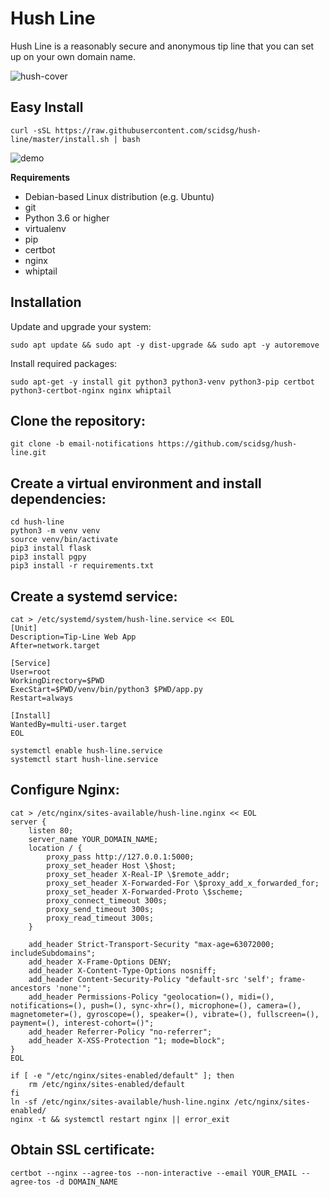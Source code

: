 # Hush Line
Hush Line is a reasonably secure and anonymous tip line that you can set up on your own domain name.

![hush-cover](https://user-images.githubusercontent.com/28545431/228141667-89fbaeb8-8282-4f86-a575-bdb29f9ffe31.png)

## Easy Install

```
curl -sSL https://raw.githubusercontent.com/scidsg/hush-line/master/install.sh | bash
```

![demo](https://user-images.githubusercontent.com/28545431/228354332-010d5124-286a-44fe-9b65-1bdaf3165ad1.gif)

**Requirements**

- Debian-based Linux distribution (e.g. Ubuntu)
- git
- Python 3.6 or higher
- virtualenv
- pip
- certbot
- nginx
- whiptail

## Installation

Update and upgrade your system:

```
sudo apt update && sudo apt -y dist-upgrade && sudo apt -y autoremove
```

Install required packages:

```
sudo apt-get -y install git python3 python3-venv python3-pip certbot python3-certbot-nginx nginx whiptail
```

## Clone the repository:

```
git clone -b email-notifications https://github.com/scidsg/hush-line.git
```

## Create a virtual environment and install dependencies:

```
cd hush-line
python3 -m venv venv
source venv/bin/activate
pip3 install flask
pip3 install pgpy
pip3 install -r requirements.txt
```

## Create a systemd service:

```
cat > /etc/systemd/system/hush-line.service << EOL
[Unit]
Description=Tip-Line Web App
After=network.target

[Service]
User=root
WorkingDirectory=$PWD
ExecStart=$PWD/venv/bin/python3 $PWD/app.py
Restart=always

[Install]
WantedBy=multi-user.target
EOL
```

```
systemctl enable hush-line.service
systemctl start hush-line.service
```

## Configure Nginx:

```
cat > /etc/nginx/sites-available/hush-line.nginx << EOL
server {
    listen 80;
    server_name YOUR_DOMAIN_NAME;
    location / {
        proxy_pass http://127.0.0.1:5000;
        proxy_set_header Host \$host;
        proxy_set_header X-Real-IP \$remote_addr;
        proxy_set_header X-Forwarded-For \$proxy_add_x_forwarded_for;
        proxy_set_header X-Forwarded-Proto \$scheme;
        proxy_connect_timeout 300s;
        proxy_send_timeout 300s;
        proxy_read_timeout 300s;
    }

    add_header Strict-Transport-Security "max-age=63072000; includeSubdomains";
    add_header X-Frame-Options DENY;
    add_header X-Content-Type-Options nosniff;
    add_header Content-Security-Policy "default-src 'self'; frame-ancestors 'none'";
    add_header Permissions-Policy "geolocation=(), midi=(), notifications=(), push=(), sync-xhr=(), microphone=(), camera=(), magnetometer=(), gyroscope=(), speaker=(), vibrate=(), fullscreen=(), payment=(), interest-cohort=()";
    add_header Referrer-Policy "no-referrer";
    add_header X-XSS-Protection "1; mode=block";
}
EOL

if [ -e "/etc/nginx/sites-enabled/default" ]; then
    rm /etc/nginx/sites-enabled/default
fi
ln -sf /etc/nginx/sites-available/hush-line.nginx /etc/nginx/sites-enabled/
nginx -t && systemctl restart nginx || error_exit
```

## Obtain SSL certificate:

```
certbot --nginx --agree-tos --non-interactive --email YOUR_EMAIL --agree-tos -d DOMAIN_NAME
```

